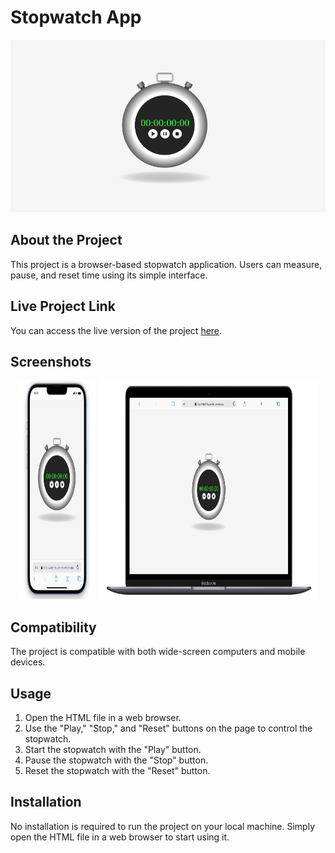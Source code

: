 # Stopwatch App

<div align="center">
  <img src="https://github.com/furkan-dogu/StopWatch/blob/main/assets/stopwatch.gif" />
</div>

## About the Project

This project is a browser-based stopwatch application. Users can measure, pause, and reset time using its simple interface.

## Live Project Link

You can access the live version of the project [here](https://stop-watch-taupe-ten.vercel.app/).

## Screenshots

<div align="center">
  <img src="https://github.com/furkan-dogu/StopWatch/blob/main/assets/Screenshot_1.jpg"  width="25%" height="350" />
  <img src="https://github.com/furkan-dogu/StopWatch/blob/main/assets/Screenshot_2.jpg"  width="70%" height="350" />
</div>

## Compatibility

The project is compatible with both wide-screen computers and mobile devices.

## Usage

1. Open the HTML file in a web browser.
2. Use the "Play," "Stop," and "Reset" buttons on the page to control the stopwatch.
3. Start the stopwatch with the "Play" button.
4. Pause the stopwatch with the "Stop" button.
5. Reset the stopwatch with the "Reset" button.

## Installation

No installation is required to run the project on your local machine. Simply open the HTML file in a web browser to start using it.

